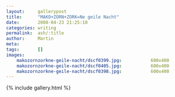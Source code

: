 ```yaml
---
layout:     gallerypost
title:      "MAKO+ZORN+ZORK=Ne geile Nacht"
date:       2008-04-23 21:25:10
categories: writing
permalink:  ash/:title
author:     Martin
meta:
tags:       []
images:
    makozornzorkne-geile-nacht/dscf0399.jpg:           600x400
    makozornzorkne-geile-nacht/dscf0405.jpg:           600x400
    makozornzorkne-geile-nacht/dscf0398.jpg:           600x400
---
```


{% include gallery.html %}
